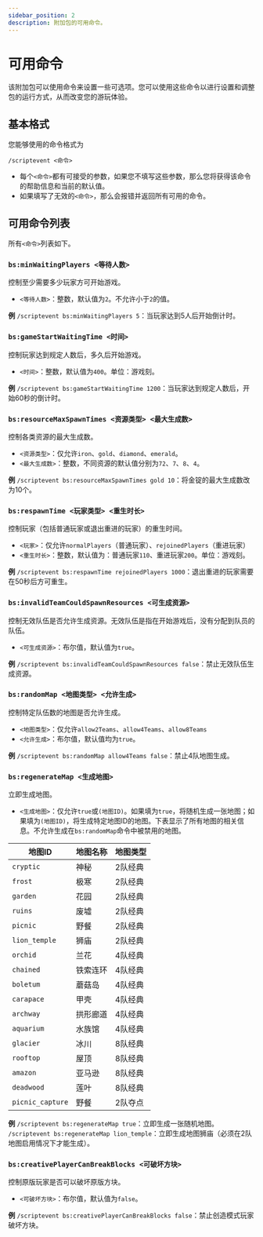 ```yaml
---
sidebar_position: 2
description: 附加包的可用命令。
---
```


# 可用命令

该附加包可以使用命令来设置一些可选项。您可以使用这些命令以进行设置和调整包的运行方式，从而改变您的游玩体验。

## 基本格式

您能够使用的命令格式为

```text
/scriptevent <命令>
```

- 每个`<命令>`都有可接受的参数，如果您不填写这些参数，那么您将获得该命令的帮助信息和当前的默认值。
- 如果填写了无效的`<命令>`，那么会报错并返回所有可用的命令。

## 可用命令列表

所有`<命令>`列表如下。

### `bs:minWaitingPlayers <等待人数>`

控制至少需要多少玩家方可开始游戏。

- `<等待人数>`：整数，默认值为`2`。不允许小于`2`的值。

**例** `/scriptevent bs:minWaitingPlayers 5`：当玩家达到5人后开始倒计时。

### `bs:gameStartWaitingTime <时间>`

控制玩家达到规定人数后，多久后开始游戏。

- `<时间>`：整数，默认值为`400`。单位：游戏刻。

**例** `/scriptevent bs:gameStartWaitingTime 1200`：当玩家达到规定人数后，开始60秒的倒计时。

### `bs:resourceMaxSpawnTimes <资源类型> <最大生成数>`

控制各类资源的最大生成数。

- `<资源类型>`：仅允许`iron`、`gold`、`diamond`、`emerald`。
- `<最大生成数>`：整数，不同资源的默认值分别为`72`、`7`、`8`、`4`。

**例** `/scriptevent bs:resourceMaxSpawnTimes gold 10`：将金锭的最大生成数改为10个。

### `bs:respawnTime <玩家类型> <重生时长>`

控制玩家（包括普通玩家或退出重进的玩家）的重生时间。

- `<玩家>`：仅允许`normalPlayers`（普通玩家）、`rejoinedPlayers`（重进玩家）
- `<重生时长>`：整数，默认值为：普通玩家`110`、重进玩家`200`。单位：游戏刻。

**例** `/scriptevent bs:respawnTime rejoinedPlayers 1000`：退出重进的玩家需要在50秒后方可重生。

### `bs:invalidTeamCouldSpawnResources <可生成资源>`

控制无效队伍是否允许生成资源。无效队伍是指在开始游戏后，没有分配到队员的队伍。

- `<可生成资源>`：布尔值，默认值为`true`。

**例** `/scriptevent bs:invalidTeamCouldSpawnResources false`：禁止无效队伍生成资源。

### `bs:randomMap <地图类型> <允许生成>`

控制特定队伍数的地图是否允许生成。

- `<地图类型>`：仅允许`allow2Teams`、`allow4Teams`、`allow8Teams`
- `<允许生成>`：布尔值，默认值均为`true`。

**例** `/scriptevent bs:randomMap allow4Teams false`：禁止4队地图生成。

### `bs:regenerateMap <生成地图>`

立即生成地图。

- `<生成地图>`：仅允许`true`或`(地图ID)`。如果填为`true`，将随机生成一张地图；如果填为`(地图ID)`，将生成特定地图ID的地图。下表显示了所有地图的相关信息。不允许生成在`bs:randomMap`命令中被禁用的地图。

| 地图ID | 地图名称 | 地图类型 |
| --- | --- | --- |
| `cryptic` | 神秘 | 2队经典 |
| `frost` | 极寒 | 2队经典 |
| `garden` | 花园 | 2队经典 |
| `ruins` | 废墟 | 2队经典 |
| `picnic` | 野餐 | 2队经典 |
| `lion_temple` | 狮庙 | 2队经典 |
| `orchid` | 兰花 | 4队经典 |
| `chained` | 铁索连环 | 4队经典 |
| `boletum` | 蘑菇岛 | 4队经典 |
| `carapace` | 甲壳 | 4队经典 |
| `archway` | 拱形廊道 | 4队经典 |
| `aquarium` | 水族馆 | 4队经典 |
| `glacier` | 冰川 | 8队经典 |
| `rooftop` | 屋顶 | 8队经典 |
| `amazon` | 亚马逊 | 8队经典 |
| `deadwood` | 莲叶 | 8队经典 |
| `picnic_capture` | 野餐 | 2队夺点 |

**例** `/scriptevent bs:regenerateMap true`：立即生成一张随机地图。
`/scriptevent bs:regenerateMap lion_temple`：立即生成地图狮庙（必须在2队地图启用情况下才能生成）。

### `bs:creativePlayerCanBreakBlocks <可破坏方块>`

控制原版玩家是否可以破坏原版方块。

- `<可破坏方块>`：布尔值，默认值为`false`。

**例** `/scriptevent bs:creativePlayerCanBreakBlocks false`：禁止创造模式玩家破坏方块。
